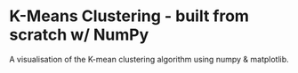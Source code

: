 # K-Means Clustering - built from scratch w/ NumPy

A visualisation of the K-mean clustering algorithm using numpy & matplotlib.
